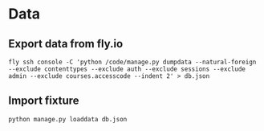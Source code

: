 # Data

## Export data from fly.io

    fly ssh console -C 'python /code/manage.py dumpdata --natural-foreign --exclude contenttypes --exclude auth --exclude sessions --exclude admin --exclude courses.accesscode --indent 2' > db.json

## Import fixture

    python manage.py loaddata db.json
